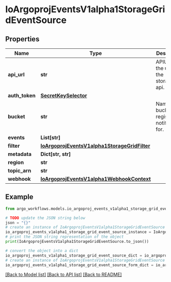 # IoArgoprojEventsV1alpha1StorageGridEventSource


## Properties

Name | Type | Description | Notes
------------ | ------------- | ------------- | -------------
**api_url** | **str** | APIURL is the url of the storagegrid api. | [optional] 
**auth_token** | [**SecretKeySelector**](SecretKeySelector.md) |  | [optional] 
**bucket** | **str** | Name of the bucket to register notifications for. | [optional] 
**events** | **List[str]** |  | [optional] 
**filter** | [**IoArgoprojEventsV1alpha1StorageGridFilter**](IoArgoprojEventsV1alpha1StorageGridFilter.md) |  | [optional] 
**metadata** | **Dict[str, str]** |  | [optional] 
**region** | **str** |  | [optional] 
**topic_arn** | **str** |  | [optional] 
**webhook** | [**IoArgoprojEventsV1alpha1WebhookContext**](IoArgoprojEventsV1alpha1WebhookContext.md) |  | [optional] 

## Example

```python
from argo_workflows.models.io_argoproj_events_v1alpha1_storage_grid_event_source import IoArgoprojEventsV1alpha1StorageGridEventSource

# TODO update the JSON string below
json = "{}"
# create an instance of IoArgoprojEventsV1alpha1StorageGridEventSource from a JSON string
io_argoproj_events_v1alpha1_storage_grid_event_source_instance = IoArgoprojEventsV1alpha1StorageGridEventSource.from_json(json)
# print the JSON string representation of the object
print(IoArgoprojEventsV1alpha1StorageGridEventSource.to_json())

# convert the object into a dict
io_argoproj_events_v1alpha1_storage_grid_event_source_dict = io_argoproj_events_v1alpha1_storage_grid_event_source_instance.to_dict()
# create an instance of IoArgoprojEventsV1alpha1StorageGridEventSource from a dict
io_argoproj_events_v1alpha1_storage_grid_event_source_form_dict = io_argoproj_events_v1alpha1_storage_grid_event_source.from_dict(io_argoproj_events_v1alpha1_storage_grid_event_source_dict)
```
[[Back to Model list]](../README.md#documentation-for-models) [[Back to API list]](../README.md#documentation-for-api-endpoints) [[Back to README]](../README.md)


